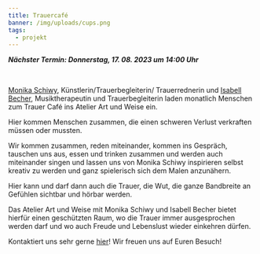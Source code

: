 ```yaml
---
title: Trauercafé
banner: /img/uploads/cups.png
tags:
  - projekt
---
```

***N﻿ächster Termin: Donnerstag, 17. 08. 2023 um 14:00 Uhr***

<br>

[Monika Schiwy](http://www.monika-schiwy.de), Künstlerin/Trauerbegleiterin/ Trauerrednerin und [Isabell Becher](https://isabell-becher.com), Musiktherapeutin und Trauerbegleiterin laden monatlich Menschen zum Trauer Café ins Atelier Art und Weise ein.

Hier kommen Menschen zusammen, die einen schweren Verlust verkraften müssen oder mussten. 

Wir kommen zusammen, reden miteinander, kommen ins Gespräch, tauschen uns aus, essen und trinken zusammen und werden auch miteinander singen und lassen uns von Monika Schiwy inspirieren selbst kreativ zu werden und ganz spielerisch sich dem Malen anzunähern.

Hier kann und darf dann auch die Trauer, die Wut, die ganze Bandbreite an Gefühlen sichtbar und hörbar werden.

Das Atelier Art und Weise mit Monika Schiwy und Isabell Becher bietet hierfür einen geschützten Raum, wo die Trauer immer ausgesprochen werden darf und wo auch Freude und Lebenslust wieder einkehren dürfen.

Kontaktiert uns sehr gerne [hier](/index.html#index-contact)! Wir freuen uns auf Euren Besuch!